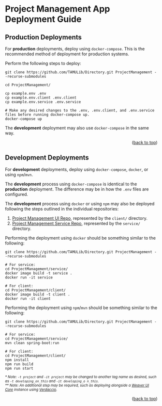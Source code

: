 <a name="readme-top"></a>
# Project Management App Deployment Guide

## Production Deployments

For **production** deployments, deploy using `docker-compose`.
This is the recommended method of deployment for production systems.

Perform the following steps to deploy:

```shell
git clone https://github.com/TAMULib/Directory.git ProjectManagement --recurse-submodules

cd ProjectManagement/

cp example.env .env
cp example.env.client .env.client
cp example.env.service .env.service

# Make any desired changes to the .env, .env.client, and .env.service files before running docker-compose up.
docker-compose up
```

The **development** deployment may also use `docker-compose` in the same way.

<div align="right">(<a href="#readme-top">back to top</a>)</div>


## Development Deployments

For **development** deployments, deploy using `docker-compose`, `docker`, or using `npm`/`mvn`.

The **development** process using `docker-compose` is identical to the **production** deployment.
The difference may be in how the `.env` files are configured.

The **development** process using `docker` or using `npm` may also be deployed following the steps outlined in the individual repositories:

1. [Project Management UI Repo][ui-repo], represented by the `client/` directory.
2. [Project Management Service Repo][service-repo], represented by the `service/` directory.

Performing the deployment using `docker` should be something similar to the following:
```shell
git clone https://github.com/TAMULib/Directory.git ProjectManagement --recurse-submodules

# For service:
cd ProjectManagement/service/
docker image build -t service .
docker run -it service

# For client:
cd ProjectManagement/client/
docker image build -t client .
docker run -it client
```

Performing the deployment using `npm`/`mvn` should be something similar to the following:
```shell
git clone https://github.com/TAMULib/Directory.git ProjectManagement --recurse-submodules

# For service:
cd ProjectManagement/service/
mvn clean spring-boot:run

# For client:
cd ProjectManagement/client/
npm install
npm run build
npm run start
```

<sub>_* Note: `-t project` and `-it project` may be changed to another tag name as desired, such as `-t developing_on_this` and `-it developing_o
n_this`._</sub><br>
<sub>_** Note: An additional step may be required, such as deploying alongside a [Weaver UI Core][weaver-ui] instance using [Verdaccio][verdaccio]._</sub>

<div align="right">(<a href="#readme-top">back to top</a>)</div>


<!-- LINKS -->
[ui-repo]: https://github.com/TAMULib/ProjectManagementUI
[service-repo]: https://github.com/TAMULib/ProjectManagementService
[weaver-ui]: https://github.com/TAMULib/Weaver-UI-Core
[verdaccio]: https://verdaccio.org
